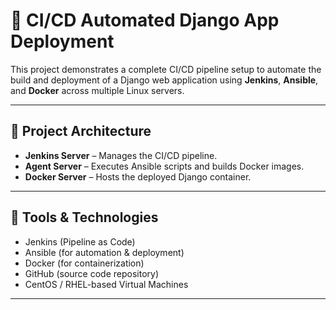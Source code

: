 # 🚀 CI/CD Automated Django App Deployment

This project demonstrates a complete CI/CD pipeline setup to automate the build and deployment of a Django web application using **Jenkins**, **Ansible**, and **Docker** across multiple Linux servers.

---

## 📌 Project Architecture

-   **Jenkins Server** – Manages the CI/CD pipeline.
-   **Agent Server** – Executes Ansible scripts and builds Docker images.
-   **Docker Server** – Hosts the deployed Django container.

---

## 🔧 Tools & Technologies

-   Jenkins (Pipeline as Code)
-   Ansible (for automation & deployment)
-   Docker (for containerization)
-   GitHub (source code repository)
-   CentOS / RHEL-based Virtual Machines

---
